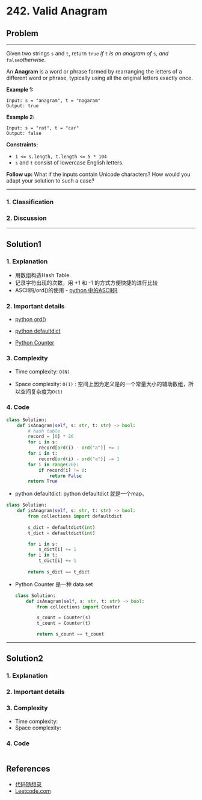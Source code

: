 # 242. Valid Anagram

## Problem

*****

Given two strings `s` and `t`, return `true` *if* `t` *is an anagram of* `s`*, and* `false`*otherwise*.

An **Anagram** is a word or phrase formed by rearranging the letters of a different word or phrase, typically using all the original letters exactly once.

 

**Example 1:**

```
Input: s = "anagram", t = "nagaram"
Output: true
```

**Example 2:**

```
Input: s = "rat", t = "car"
Output: false
```

 

**Constraints:**

- `1 <= s.length, t.length <= 5 * 104`
- `s` and `t` consist of lowercase English letters.

 

**Follow up:** What if the inputs contain Unicode characters? How would you adapt your solution to such a case?

******

### 1. Classification



### 2. Discussion





*******

## Solution1

### 1. Explanation

- 用数组构造Hash Table.
- 记录字符出现的次数，用 +1 和 -1 的方式方便快捷的进行比较
- ASCII码/ord()的使用 - [python 中的ASCII码](https://www.runoob.com/python3/python3-ascii-character.html)



### 2. Important details

- [python ord()](https://www.programiz.com/python-programming/methods/built-in/ord)

- [python defaultdict](https://www.geeksforgeeks.org/defaultdict-in-python/#)
- [Python Counter](https://www.geeksforgeeks.org/python-counter-objects-elements/)



### 3. Complexity

- Time complexity: `O(N)`

- Space complexity: `O(1)` : 空间上因为定义是的一个常量大小的辅助数组，所以空间复杂度为`O(1)`

  

### 4. Code

```python
class Solution:
    def isAnagram(self, s: str, t: str) -> bool:
        # hash table
        record = [0] * 26
        for i in s:
            record[ord(i) - ord("a")] += 1
        for i in t:
            record[ord(i) - ord("a")] -= 1
        for i in range(26):
            if record[i] != 0:
                return False
        return True
```



- python defaultdict: python defaultdict 就是一个map。

```python
class Solution:
    def isAnagram(self, s: str, t: str) -> bool:
        from collections import defaultdict
        
        s_dict = defaultdict(int)
        t_dict = defaultdict(int)

        for i in s:
            s_dict[i] += 1
        for i in t:
            t_dict[i] += 1
        
        return s_dict == t_dict
```



- Python Counter 是一种 data set

  ```python
  class Solution:
      def isAnagram(self, s: str, t: str) -> bool:
          from collections import Counter
  
          s_count = Counter(s)
          t_count = Counter(t)
  
          return s_count == t_count
  ```

  



********

## Solution2

### 1. Explanation





### 2. Important details





### 3. Complexity

- Time complexity:
- Space complexity:



### 4. Code

```python

```

## References

- [代码随想录 ](https://github.com/youngyangyang04/leetcode-master)
- [Leetcode.com](https://leetcode.com/problemset/all/)
